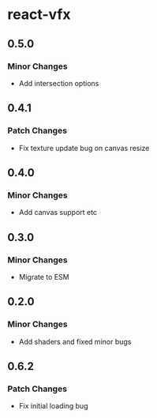 # react-vfx

## 0.5.0

### Minor Changes

-   Add intersection options

## 0.4.1

### Patch Changes

-   Fix texture update bug on canvas resize

## 0.4.0

### Minor Changes

-   Add canvas support etc

## 0.3.0

### Minor Changes

-   Migrate to ESM

## 0.2.0

### Minor Changes

-   Add shaders and fixed minor bugs

## 0.6.2

### Patch Changes

-   Fix initial loading bug
